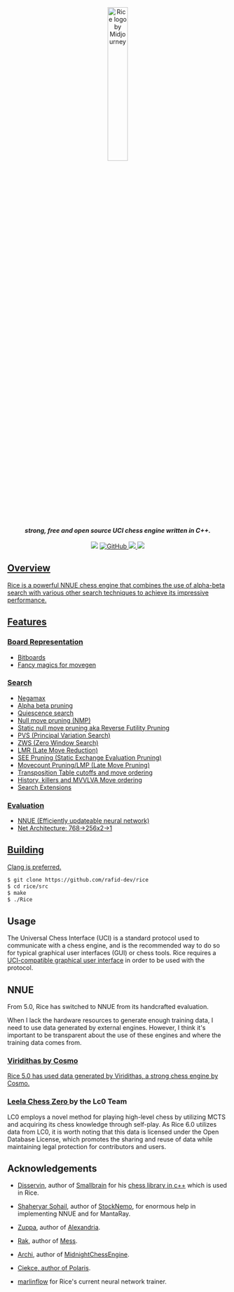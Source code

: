 <div align="center">
    <img src="./imgs/logo.png" alt="Rice logo by Midjourney" width="30%">
    <br>
    <br>
    <b><i>strong, free and open source UCI chess engine written in C++.</i></b>
    <br>
    <br>
    <img src="https://img.shields.io/github/downloads/rafid-dev/rice/total?color=critical&style=for-the-badge">
    <a href="./LICENSE"><img alt="GitHub" src="https://img.shields.io/github/license/rafid-dev/rice?color=blue&style=for-the-badge">
    <img src="https://img.shields.io/github/v/release/rafid-dev/rice?color=blue&label=Latest%20release&style=for-the-badge">
    <img src="https://img.shields.io/github/last-commit/rafid-dev/rice?color=critical&style=for-the-badge">
</div>

## Overview
Rice is a powerful NNUE chess engine that combines the use of alpha-beta search with various other search techniques to achieve its impressive performance.

## Features

### Board Representation
* Bitboards
* Fancy magics for movegen

### Search

* Negamax
* Alpha beta pruning
* Quiescence search
* Null move pruning (NMP)
* Static null move pruning aka Reverse Futility Pruning
* PVS (Principal Variation Search)
* ZWS (Zero Window Search)
* LMR (Late Move Reduction)
* SEE Pruning (Static Exchange Evaluation Pruning)
* Movecount Pruning/LMP (Late Move Pruning)
* Transposition Table cutoffs and move ordering
* History, killers and MVVLVA Move ordering
* Search Extensions

### Evaluation
* NNUE (Efficiently updateable neural network)
* Net Architecture: 768->256x2->1

## Building

Clang is preferred.

```bash
$ git clone https://github.com/rafid-dev/rice
$ cd rice/src
$ make 
$ ./Rice
```

## Usage
The Universal Chess Interface (UCI) is a standard protocol used to communicate with
a chess engine, and is the recommended way to do so for typical graphical user interfaces
(GUI) or chess tools. Rice requires a <a href="https://www.chessprogramming.org/UCI#GUIs">UCI-compatible graphical user interface</a> in order to be used with the protocol.

## NNUE
From 5.0, Rice has switched to NNUE from its handcrafted evaluation.

When I lack the hardware resources to generate enough training data, I need to use data generated by external engines. However, I think it's important to be transparent about the use of these engines and where the training data comes from.

### <a href="https://github.com/cosmobobak/viridithas/"> Viridithas by Cosmo
Rice 5.0 has used data generated by Viridithas, a strong chess engine by Cosmo.

### <a href="https://lczero.org"> Leela Chess Zero </a> by the Lc0 Team
LC0 employs a novel method for playing high-level chess by utilizing MCTS and acquiring its chess knowledge through self-play. As Rice 6.0 utilizes data from LC0, it is worth noting that this data is licensed under the Open Database License, which promotes the sharing and reuse of data while maintaining legal protection for contributors and users.

## Acknowledgements

* <a href="https://github.com/Disservin">Disservin</a>, author of <a href="https://github.com/Disservin/Smallbrain">Smallbrain</a> for his <a href="https://github.com/Disservin/chess-library">chess library in c++</a> which is used in Rice.

* <a href="https://github.com/TheBlackPlague">Shaheryar Sohail</a>, author of <a href="https://github.com/TheBlackPlague/StockNemo">StockNemo<a>, for enormous help in implementing NNUE and for MantaRay.

* <a href="https://github.com/pgg106">Zuppa</a>, author of <a href="https://github.com/PGG106/Alexandria/">Alexandria</a>.
* <a href="https://github.com/raklaptudirm">Rak</a>, author of <a href="https://github.com/raklaptudirm/mess">Mess</a>.
* <a href="https://github.com/archishou">Archi</a>, author of <a href="https://github.com/archishou/MidnightChessEngine">MidnightChessEngine<a>.
* <a href="https://github.com/Ciekce">Ciekce, author of <a href="https://github.com/Ciekce/Polaris">Polaris<a>.

* <a href="https://github.com/dsekercioglu/marlinflow">marlinflow</a> for Rice's current neural network trainer.
